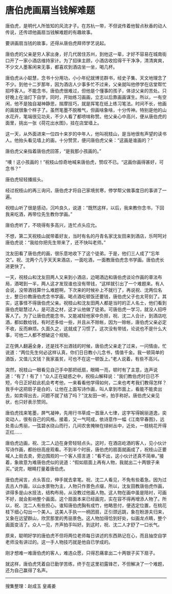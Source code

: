 # 唐伯虎画扇当钱解难题

唐伯虎，是明代人所皆知的风流才子。在苏杭一带，不但说传着他智点秋香的动人传说，还传颂他画扇当钱解难题的有趣故事。

要讲画扇当钱的故事，还得从唐伯虎拜师学艺说起。

唐伯虎的父亲是穷人家出身，好几代居住苏州，到他这一辈，才好不容易在城南街口开了一家小酒店维持家计。为了招徕主顾，小酒店收拾得干干净净，清清爽爽，不少文人墨客闲来无事，都喜欢到酒店坐一坐，喝几杯。

唐伯虎从小聪慧，念书十分用功，小小年纪就博览群书，经史子集、天文地理念了不少。到他十二岁那年，因为酒店人少事多忙不过来，父亲就叫他停学在店堂帮忙招呼客人。不能念书，唐伯虎很难过，但他是个懂事的孩子，体谅父亲的苦处。只好晚上在油灯下自学，同时，开始练习画画，立志以后靠画画谋生。所以，一有空闲，他不是独自凝神静思，揣摩技巧，就是挥笔在纸上练习笔法。时间不长，他画的画就很象个样子了。虽然笔墨不脱稚气，但画啥象啥，十分传神。特别是他的山水花卉，笔端很见功夫，不少人看了都喷啃称赞。他父亲心中高兴，便从唐伯虎的面里，挑出一张《荷花出水图》，挂在店堂墙上。

这一天，从外面进来一位四十来岁的中年人，他叫祝枝山，是当地很有声望的读书人。他抬头看见墙上的画，十分赞赏，便问唐伯虎父亲：“这画是谁画的？”

唐伯虎父亲指着唐伯虎回答，“是我那小孩画的。”

“噢！这小孩画的！”祝枝山惊奇地喊来唐伯虎，赞叹不已。“这画你画得甚好，可念书？”

唐伯虎轻轻播摇头。

经过祝枝山的再三询问，唐伯虎才将自己家境贫寒，停学帮父做事度日的事讲了一遍。

祝枝山听了很是感动，沉吟良久，说道：“既然这样，以后，我来教你念书，下回我来吃酒，再带位先生教你学画。”

唐伯虎听了，不晓得有多高兴，连忙点头应允。

不想，第二天祝枝山就带着好友，当时有名的丹青名家沈友田来到酒店，乐呵呵对唐伯虎说：“我给你把先生带来了，还不快叫老师。”

沈友田看了唐伯虎的画，很乐意地收下了这个徒弟。于是，他们三人成了“忘年交”。祝、沈两个几乎天天来酒店，一面吃酒，一面教唐伯虎念书学画。唐伯虎长进更快了。

一天，祝枝山和沈友田两人又来到小酒店，边喝酒边和唐伯虎谈论作画的章法布局，酒喝到一半，两人这才发现谁也没有带钱，“这样就引出了一个难题来。有人会说，没带酒钱算什么难题啊，下次来的时候补上不就行了，再说祝、沈两位名士，整日价教唐伯虎念书学画，喝点酒吃顿饭还要钱，唐伯虎父子也太苛刻了。其实，这事怪不得唐伯虎父亲。祝枝山和沈友田两人都是当时的正人名士，他们看到唐伯虎聪慧过人，是可造之材，这才认他做了徒弟。可唐伯虎一学习，就没人招呼客人了。为了让唐伯虎能念书，又能减轻他家中负担，祝、沈二人合计，到酒店吃酒，都如数给钱，有时还多给一些，并且从不赊帐，因为一赊帐，唐伯虎父亲必定不收，反而麻烦。久面久之，这就成了习惯了。这次没有带钱，论说也不是什么大事，可他二人都不想破这个规矩。

正在俩人翻遍全身，还是找不出酒钱的时候，唐伯虎父亲走了过来，一问情由，忙说道：“两位先生何必这样认真，你们日日教小儿念书，情值千金。我一顿简单的酒饭，又值儿文钱？我家虽贫，可也不在这一顿饭上。”老人说着，有些不高兴。

突然，祝枝山一眼看见自己手中那把纸扇，眼睛一亮，顿时有了主意，连声说道：“有了！有了！”众人正在疑惑之中，祝枝山解释说：“我们教伯虎时日已不短，今日正好趁此机会考考他，一来看看他学得如何，二来也考考我们教得怎样？我手中这把扇子是白的，让他在上面写诗作画，叫人拿到市面上，看能不能卖出去，如卖得出去，问题不就了结了吗？”沈友田一听，拍手称好。唐伯虎父亲见状，也只好表示赞同。

唐伯虎找来笔墨，屏气凝神，先用行书草成一首唐人七律，这字写得婉丽道逸，奕奕动人，很有自己的风格。接着，又一气呵成，依诗意作一幅《江南早春图》，远处青山秀丽，一弦碧水绕山而行，几间农舍掩映在绿树丛中，近处，一枝桃花开得正红......

唐伯虎边画，祝、沈二人边在身旁轻轻点头。这时，在酒店屹酒的客人，见小伙计写诗作画，都纷纷高座观看。不到半个时辰，唐伯虎的扇面就画成了，祝枝山正要喊人上街去卖，旁边围观的一个客人搭言道：“看不出，这小伙计还真不简单。”接着，象故意为难唐伯虎似的说道：“假如扇面上再有人物，我就出二十两银子来买。”说完，眼睛打量着唐伯虎。

唐伯虎闻言，点头答应，伸手就去拿笔。祝、沈二人看见，不免有些着急。因为过去古人作画，以山水景物为主，人物只作景色点缀，所以，沈友田教唐伯虎作画，讲得多是山水技法，结构布局，从没教过他画人物。这人物在画中虽是陪衬，可画不好，就会影响整个画面。这个扇面本来已经画完，实在容不得再增添人物了。所以，祝、沈二人有些担心。谁知唐伯虎胸有成竹，他略思付，便选定位置，在桃花枝下细心勾出一个美人。这美人手执一一柄团扇，正引颈远跳，象在盼游夫归来，又象在远望群山，欣赏那里的秀丽景色。这人物加得恰到好处，似画龙点睛，整个画面变活了。众人一见，齐声拍手叫好。到这时，祝、沈二人才舒了一口长气。

原来，聪明好学的唐伯虎不但将两位老师每日讲述的东西熟记在心，而且抽空自学老师没有讲过的。这一手人物技巧就是他自已学成的。

刚才想难一难唐伯虎的客人，难违众愿，只得忍痛拿出二十两银子买下扇子。


就这样，唐伯虎凭着自已勤学苦练，终于在这里初露锋芒，不但解决了一个难题，还为自己赢得了名声。

---

搜集整理：赵成玉 皇甫姜
